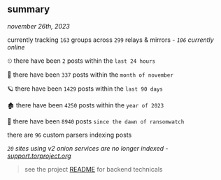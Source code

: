 
## summary
_november 26th, 2023_

currently tracking `163` groups across `299` relays & mirrors - _`106` currently online_

⏲ there have been `2` posts within the `last 24 hours`

🦈 there have been `337` posts within the `month of november`

🪐 there have been `1429` posts within the `last 90 days`

🏚 there have been `4250` posts within the `year of 2023`

🦕 there have been `8940` posts `since the dawn of ransomwatch`

there are `96` custom parsers indexing posts

_`20` sites using v2 onion services are no longer indexed - [support.torproject.org](https://support.torproject.org/onionservices/v2-deprecation/)_

> see the project [README](https://github.com/joshhighet/ransomwatch#ransomwatch--) for backend technicals
